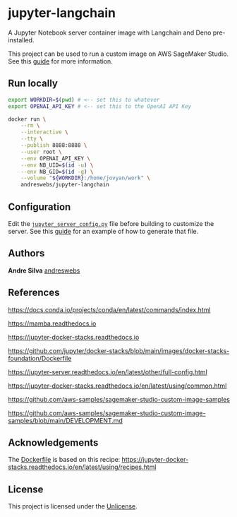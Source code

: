 # jupyter-langchain

A Jupyter Notebook server container image with Langchain and Deno pre-installed.

This project can be used to run a custom image on AWS SageMaker Studio. See this
[guide](docs/aws-sagemaker-studio.howto.md) for more information.

## Run locally

```sh
export WORKDIR=$(pwd) # <-- set this to whatever
export OPENAI_API_KEY # <-- set this to the OpenAI API Key
```

```sh
docker run \
    --rm \
    --interactive \
    --tty \
    --publish 8888:8888 \
    --user root \
    --env OPENAI_API_KEY \
    --env NB_UID=$(id -u) \
    --env NB_GID=$(id -g) \
    --volume "${WORKDIR}:/home/jovyan/work" \
    andreswebs/jupyter-langchain
```

## Configuration

Edit the [`jupyter_server_config.py`](jupyter_server_config.py) file before
building to customize the server. See this
[guide](docs/default-jupyter-config.howto.md) for an example of how to generate
that file.

## Authors

**Andre Silva** [andreswebs](https://github.com/andreswebs)

## References

<https://docs.conda.io/projects/conda/en/latest/commands/index.html>

<https://mamba.readthedocs.io>

<https://jupyter-docker-stacks.readthedocs.io>

<https://github.com/jupyter/docker-stacks/blob/main/images/docker-stacks-foundation/Dockerfile>

<https://jupyter-server.readthedocs.io/en/latest/other/full-config.html>

<https://jupyter-docker-stacks.readthedocs.io/en/latest/using/common.html>

<https://github.com/aws-samples/sagemaker-studio-custom-image-samples>

<https://github.com/aws-samples/sagemaker-studio-custom-image-samples/blob/main/DEVELOPMENT.md>

## Acknowledgements

The [Dockerfile](Dockerfile) is based on this recipe:
<https://jupyter-docker-stacks.readthedocs.io/en/latest/using/recipes.html>

## License

This project is licensed under the [Unlicense](UNLICENSE.md).
